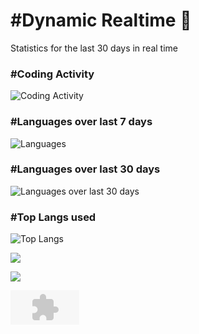 # #Dynamic Realtime 💫

Statistics for the last 30 days in real time

### #Coding Activity

![Coding Activity](https://wakatime.com/share/@hoangit/f040630c-79e1-4e60-88f4-0d9ac2c2836a.svg "Coding Activity")

### #Languages over last 7 days

![Languages](https://wakatime.com/share/@hoangit/b096125c-54d3-497d-9357-f646151edaf0.svg "Languages")

### #Languages over last 30 days

![Languages over last 30 days](https://wakatime.com/share/@hoangit/a23576c8-da4a-4fb4-a796-209d67bee9e4.svg "Languages over last 30 days")

### #Top Langs used

![Top Langs](https://github-readme-stats.vercel.app/api/top-langs/?username=hoangsvit&langs_count=10)


![](https://komarev.com/ghpvc/?username=hoangsvit&style=for-the-badge)

[![](https://s11.flagcounter.com/count/1xO8/bg_FFFFFF/txt_000000/border_CCCCCC/columns_2/maxflags_10/viewers_3/labels_1/pageviews_1/flags_1/percent_0/)](https://s11.flagcounter.com/more/1xO8/)
<!-- Histats.com  START (html only)-->
<a href="/" alt="page hit counter" target="_blank" >
<embed src="//s10.histats.com/605.swf"  flashvars="jver=1&acsid=4737135&domi=4"  quality="high"  width="110" height="55" name="605.swf"  align="middle" type="application/x-shockwave-flash" pluginspage="//www.macromedia.com/go/getflashplayer" wmode="transparent" /></a>
<img  src="//sstatic1.histats.com/0.gif?4737135&101" alt="" border="0">
<!-- Histats.com  END  -->
